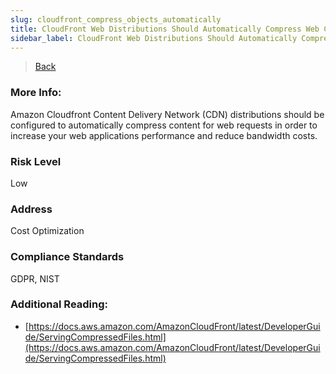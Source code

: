 ```yaml
---
slug: cloudfront_compress_objects_automatically
title: CloudFront Web Distributions Should Automatically Compress Web Content
sidebar_label: CloudFront Web Distributions Should Automatically Compress Web Content
---
```

> [Back](../../cloudfrontmonitoring)

### More Info:
Amazon Cloudfront Content Delivery Network (CDN) distributions should be configured to automatically compress content for web requests in order to increase your web applications performance and reduce bandwidth costs.

### Risk Level
Low

### Address
Cost Optimization

### Compliance Standards
GDPR, NIST

### Additional Reading:
- [https://docs.aws.amazon.com/AmazonCloudFront/latest/DeveloperGuide/ServingCompressedFiles.html](https://docs.aws.amazon.com/AmazonCloudFront/latest/DeveloperGuide/ServingCompressedFiles.html) 
